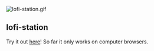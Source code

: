 ![lofi-station.gif](./lofi-station.gif)

## lofi-station

Try it out [here](https://mtsandra.github.io/lofi-station)! So far it only works on computer browsers.

